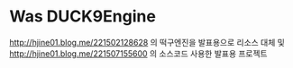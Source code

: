 # Was DUCK9Engine
 http://hjine01.blog.me/221502128628 의 떡구엔진을 발표용으로 리소스 대체 및 http://hjine01.blog.me/221507155600 의 소스코드 사용한 발표용 프로젝트
